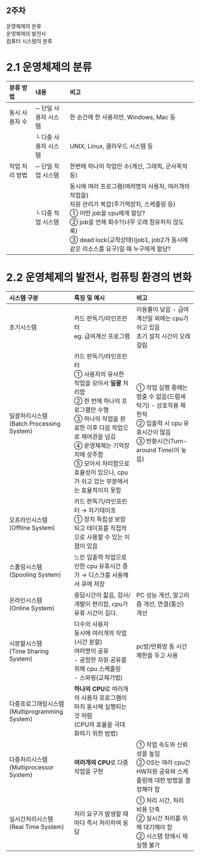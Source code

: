 ## 2주차
운영체제의 분류   
운영체제의 발전사   
컴퓨터 시스템의 분류   

# 2.1 운영체제의 분류
|분류 방법|내용|비고|
|:--|:--|:--|
|동시 사용자 수|─ 단일 사용자 시스템|한 순간에 한 사용자만, Windows, Mac 등|
||└ 다중 사용자 시스템|UNIX, Linux, 클라우드 시스템 등|
|작업 처리 방법|─ 단일 작업 시스템|한번에 하나의 작업만 수(계산, 그래픽, 군사목적 등)|
||└ 다중 작업 시스템|동시에 여러 프로그램(여러명의 사용자, 여러개의 작업을)<br/>자원 관리가 복잡(주기억장치, 스케줄링 등)<br/>① 어떤 job을 cpu에게 할당?<br/>② job을 언제 회수?(너무 오래 점유하지 않도록)<br/>③ dead lock(교착상태)(job1, job2가 동시에 같은 리소스를 요구)일 때 누구에게 할당?|

# 2.2 운영체제의 발전사, 컴퓨팅 환경의 변화
|시스템 구분|특징 및 예시|비고|
|:--|:--|:--|
|초기시스템|카드 판독기/라인프린터<br/>eg. 급여계산 프로그램|이용률이 낮음 - 급여 계산일 외에는 cpu가 쉬고 있음<br/>초기 설치 시간이 오래 걸림|
|일괄처리시스템<br/>(Batch Processing System)|카드 판독기/라인프린터<br/>① 사용자의 유사한 작업을 모아서 **일괄** 처리함<br/>② 한 번에 하나의 프로그램만 수행<br/>③ 하나의 작업을 완료한 이후 다음 작업으로 제어권을 넘김<br/>④ 운영체제는 기억장치에 상주함<br/>⑤ 모아서 처리함으로 효율성이 있으나, cpu가 쉬고 있는 부분에서는 효율적이지 못함|① 작업 실행 중에는 멈출 수 없음(드럼세탁기) - 상호작용 제한적<br/>② 입출력 시 cpu 유휴시간이 많음<br/>③ 반환시간(Turn-around Time)이 늦음)|
|오프라인시스템<br/>(Offline System)|카드 판독기/라인프린터 → 자기테이프<br/>① 장치 독립성 보장되고 테이프를 직접적으로 사용할 수 있는 이점이 있음||
|스풀링시스템<br/>(Spooling System)|느린 입출력 작업으로 인한 cpu 유휴시간 증가 → 디스크를 사용해서 큐에 저장||
|온라인시스템<br/>(Online System)|응답시간이 잛음, 검사/개발이 편리함, cpu가 유휴 시간이 길다.|PC 성능 개선, 알고리즘 개선, 연결(통신) 개선|
|시분할시스템<br/>(Time Sharing System)|다수의 사용자<br/>동시에 여러개의 작업(시간 분할)<br/>여러명이 공유<br/>- 공정한 자원 공유를 위해 cpu 스케줄링<br/>- 스와핑(교체기법)|pc방/만화방 등 시간 제한을 두고 사용|
|다중프로그래밍시스템<br/>(Multiprogramming System)|**하나의 CPU**로 여러개의 사용자 프로그램이 마치 동시에 실행되는 것 처럼<br/>(CPU의 효율을 극대화하기 위한 방법)||
|다중처리시스템<br/>(Multiprocessor System)|**여러개의 CPU**로 다중 작업을 구현|① 작업 속도와 신뢰성을 높임<br/>② OS는 여러 cpu간 HW자원 공유와 스케줄링에 대한 방법을 결정해야 함|
|실시간처리시스템<br/>(Real Time System)|처리 요구가 발생할 때마다 즉시 처리하여 응답|① 처리 시간, 처리 비용 단축<br/>② 실시간 처리를 위해 대기해야 함<br/>② 시스템 장애시 재실행 불가|

